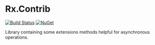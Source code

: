 # Rx.Contrib

[![Build Status](https://img.shields.io/travis/minidfx/Rx.Contrib.svg)](https://travis-ci.org/minidfx/Rx.Contrib) [![NuGet](https://img.shields.io/nuget/v/Rx.Contrib.svg)](https://www.nuget.org/packages/Rx.Contrib)

Library containing some extensions methods helpful for asynchronous operations.
